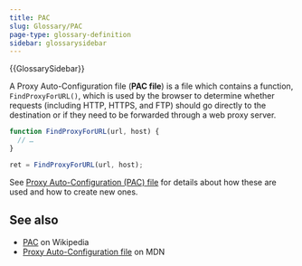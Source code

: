 ```yaml
---
title: PAC
slug: Glossary/PAC
page-type: glossary-definition
sidebar: glossarysidebar
---
```


{{GlossarySidebar}}

A Proxy Auto-Configuration file (**PAC file**) is a file which contains a function, `FindProxyForURL()`, which is used by the browser to determine whether requests (including HTTP, HTTPS, and FTP) should go directly to the destination or if they need to be forwarded through a web proxy server.

```js
function FindProxyForURL(url, host) {
  // …
}

ret = FindProxyForURL(url, host);
```

See [Proxy Auto-Configuration (PAC) file](/en-US/docs/Web/HTTP/Proxy_servers_and_tunneling/Proxy_Auto-Configuration_PAC_file) for details about how these are used and how to create new ones.

## See also

- [PAC](https://en.wikipedia.org/wiki/Proxy_auto-config) on Wikipedia
- [Proxy Auto-Configuration file](/en-US/docs/Web/HTTP/Proxy_servers_and_tunneling/Proxy_Auto-Configuration_PAC_file) on MDN
